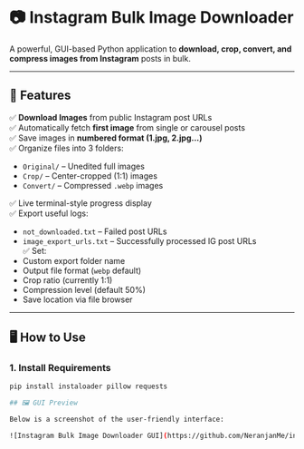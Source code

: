 # 📷 Instagram Bulk Image Downloader

A powerful, GUI-based Python application to **download, crop, convert, and compress images from Instagram** posts in bulk.

---

## 🔧 Features

✅ **Download Images** from public Instagram post URLs  
✅ Automatically fetch **first image** from single or carousel posts  
✅ Save images in **numbered format (1.jpg, 2.jpg...)**  
✅ Organize files into 3 folders:
- `Original/` – Unedited full images
- `Crop/` – Center-cropped (1:1) images
- `Convert/` – Compressed `.webp` images  

✅ Live terminal-style progress display  
✅ Export useful logs:
- `not_downloaded.txt` – Failed post URLs
- `image_export_urls.txt` – Successfully processed IG post URLs  
✅ Set:
- Custom export folder name
- Output file format (`webp` default)
- Crop ratio (currently 1:1)
- Compression level (default 50%)
- Save location via file browser  

---

## 🖥️ How to Use

### 1. Install Requirements

```bash
pip install instaloader pillow requests

## 🖼️ GUI Preview

Below is a screenshot of the user-friendly interface:

![Instagram Bulk Image Downloader GUI](https://github.com/NeranjanMe/instagram-bulk-image-downloader/raw/main/Screenshot.png)
